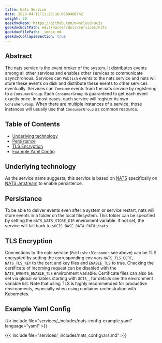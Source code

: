 ```yaml
---
title: Nats Service
date: 2023-04-11T11:25:16.686948074Z
weight: 20
geekdocRepo: https://github.com/owncloud/ocis
geekdocEditPath: edit/master/docs/services/nats
geekdocFilePath: _index.md
geekdocCollapseSection: true
---
```


## Abstract

The nats service is the event broker of the system. It distributes events among all other services and enables other services to communicate asynchronous.
Services can `Publish` events to the nats service and nats will store these events on disk and distribute these events to other services eventually. Services can `Consume` events from the nats service by registering to a `ConsumerGroup`. Each `ConsumerGroup` is guaranteed to get each event exactly once. In most cases, each service will register its own `ConsumerGroup`. When there are multiple instances of a service, those instances will usually use that `ConsumerGroup` as common resource.

## Table of Contents

* [Underlying technology](#underlying-technology)
* [Persistance](#persistance)
* [TLS Encryption](#tls-encryption)
* [Example Yaml Config](#example-yaml-config)

## Underlying technology

As the service name suggests, this service is based on [NATS](https://nats.io/) specifically on [NATS Jetstream](https://docs.nats.io/nats-concepts/jetstream) to enable persistence.

## Persistance

To be able to deliver events even after a system or service restart, nats will store events in a folder on the local filesystem. This folder can be specified by setting the `NATS_NATS_STORE_DIR` enviroment variable. If not set, the service will fall back to `$OCIS_BASE_DATA_PATH:/nats`.

## TLS Encryption

Connections to the nats service (`Publisher`/`Consumer` see above) can be TLS encrypted by setting the corresponding env vars `NATS_TLS_CERT`, `NATS_TLS_KEY` to the cert and key files and `ENABLE_TLS` to true. Checking the certificate of incoming request can be disabled with the `NATS_EVENTS_ENABLE_TLS` environment variable.
Certificate files can also be set via global variables starting with `OCIS_`, for details see the environment variable list.
Note that using TLS is highly recommended for productive environments, especially when using container orchestration with Kubernetes.

## Example Yaml Config

{{< include file="services/_includes/nats-config-example.yaml"  language="yaml" >}}

{{< include file="services/_includes/nats_configvars.md" >}}

